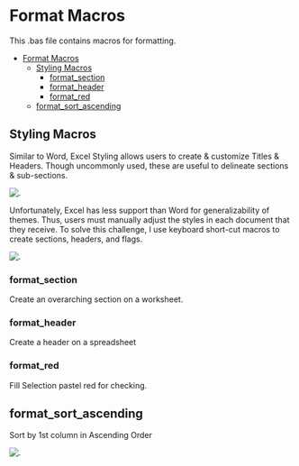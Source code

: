 # Format Macros
This .bas file contains macros for formatting.
- [Format Macros](#format-macros)
  - [Styling Macros](#styling-macros)
    - [format_section](#format_section)
    - [format_header](#format_header)
    - [format_red](#format_red)
  - [format_sort_ascending](#format_sort_ascending)

## Styling Macros
Similar to Word, Excel Styling allows users to create & customize Titles & Headers. Though uncommonly used, these are useful to delineate sections & sub-sections. 

![.](https://github.com/jaimiles23/VBA-Operations/blob/main/_images/format/Headers.png?raw=true)

Unfortunately, Excel has less support than Word for generalizability of themes. Thus, users must manually adjust the styles in each document that they receive. To solve this challenge, I use keyboard short-cut macros to create sections, headers, and flags.

![.](https://github.com/jaimiles23/VBA-Operations/blob/main/_images/format/Macro_Formatting.png?raw=true)


### format_section
Create an overarching section on a worksheet.

### format_header
Create a header on a spreadsheet


### format_red
Fill Selection pastel red for checking.


## format_sort_ascending
Sort by 1st column in Ascending Order

![.](https://github.com/jaimiles23/VBA-Operations/blob/main/_images/format/format_sort_asc.gif?raw=true)

